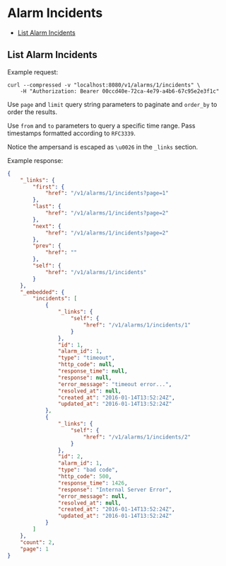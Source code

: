 # Alarm Incidents

* [List Alarm Incidents](#list-alarm-incidents)

## List Alarm Incidents

Example request:

```
curl --compressed -v "localhost:8080/v1/alarms/1/incidents" \
	-H "Authorization: Bearer 00ccd40e-72ca-4e79-a4b6-67c95e2e3f1c"
```

Use `page` and `limit` query string parameters to paginate and `order_by` to order the results.

Use `from` and `to` parameters to query a specific time range. Pass timestamps formatted according to `RFC3339`.

Notice the ampersand is escaped as `\u0026` in the `_links` section.

Example response:

```json
{
    "_links": {
        "first": {
            "href": "/v1/alarms/1/incidents?page=1"
        },
        "last": {
            "href": "/v1/alarms/1/incidents?page=2"
        },
        "next": {
            "href": "/v1/alarms/1/incidents?page=2"
        },
        "prev": {
            "href": ""
        },
        "self": {
            "href": "/v1/alarms/1/incidents"
        }
    },
    "_embedded": {
        "incidents": [
            {
                "_links": {
                    "self": {
                        "href": "/v1/alarms/1/incidents/1"
                    }
                },
                "id": 1,
                "alarm_id": 1,
                "type": "timeout",
                "http_code": null,
                "response_time": null,
                "response": null,
                "error_message": "timeout error...",
                "resolved_at": null,
                "created_at": "2016-01-14T13:52:24Z",
                "updated_at": "2016-01-14T13:52:24Z"
            },
            {
                "_links": {
                    "self": {
                        "href": "/v1/alarms/1/incidents/2"
                    }
                },
                "id": 2,
                "alarm_id": 1,
                "type": "bad code",
                "http_code": 500,
                "response_time": 1426,
                "response": "Internal Server Error",
                "error_message": null,
                "resolved_at": null,
                "created_at": "2016-01-14T13:52:24Z",
                "updated_at": "2016-01-14T13:52:24Z"
            }
        ]
    },
    "count": 2,
    "page": 1
}
```
